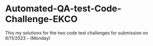 # Automated-QA-test-Code-Challenge-EKCO
This my solutions for the two code test challenges for submission on 6/11/2023 - (Monday)

